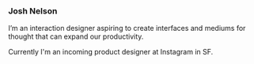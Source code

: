 ### Josh Nelson


I’m an interaction designer aspiring to create interfaces and mediums for thought that can expand our productivity.

Currently I'm an incoming product designer at Instagram in SF.

